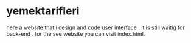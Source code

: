 # yemektarifleri
here a website that i design and code user interface . it is still waitig for back-end . for the see website you can visit index.html.

